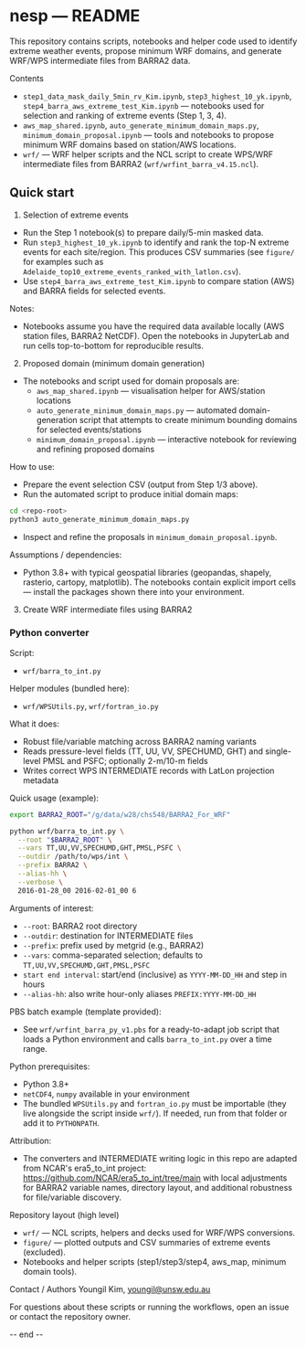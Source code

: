 # nesp — README

This repository contains scripts, notebooks and helper code used to
identify extreme weather events, propose minimum WRF domains, and
generate WRF/WPS intermediate files from BARRA2 data.

Contents
- `step1_data_mask_daily_5min_rv_Kim.ipynb`, `step3_highest_10_yk.ipynb`,
  `step4_barra_aws_extreme_test_Kim.ipynb` — notebooks used for selection
  and ranking of extreme events (Step 1, 3, 4).
- `aws_map_shared.ipynb`, `auto_generate_minimum_domain_maps.py`,
  `minimum_domain_proposal.ipynb` — tools and notebooks to propose
  minimum WRF domains based on station/AWS locations.
- `wrf/` — WRF helper scripts and the NCL script to create WPS/WRF
  intermediate files from BARRA2 (`wrf/wrfint_barra_v4.15.ncl`).

Quick start
-----------

1) Selection of extreme events

- Run the Step 1 notebook(s) to prepare daily/5-min masked data.
- Run `step3_highest_10_yk.ipynb` to identify and rank the top-N extreme
  events for each site/region. This produces CSV summaries (see `figure/`
  for examples such as `Adelaide_top10_extreme_events_ranked_with_latlon.csv`).
- Use `step4_barra_aws_extreme_test_Kim.ipynb` to compare station (AWS)
  and BARRA fields for selected events.

Notes:
- Notebooks assume you have the required data available locally (AWS
  station files, BARRA2 NetCDF). Open the notebooks in JupyterLab and run
  cells top-to-bottom for reproducible results.

2) Proposed domain (minimum domain generation)

- The notebooks and script used for domain proposals are:
  - `aws_map_shared.ipynb` — visualisation helper for AWS/station locations
  - `auto_generate_minimum_domain_maps.py` — automated domain-generation
    script that attempts to create minimum bounding domains for selected
    events/stations
  - `minimum_domain_proposal.ipynb` — interactive notebook for reviewing
    and refining proposed domains

How to use:

- Prepare the event selection CSV (output from Step 1/3 above).
- Run the automated script to produce initial domain maps:

```bash
cd <repo-root>
python3 auto_generate_minimum_domain_maps.py
```

- Inspect and refine the proposals in `minimum_domain_proposal.ipynb`.

Assumptions / dependencies:
- Python 3.8+ with typical geospatial libraries (geopandas, shapely,
  rasterio, cartopy, matplotlib). The notebooks contain explicit
  import cells — install the packages shown there into your environment.

3) Create WRF intermediate files using BARRA2

### Python converter 

Script:
- `wrf/barra_to_int.py`

Helper modules (bundled here):
- `wrf/WPSUtils.py`, `wrf/fortran_io.py`

What it does:
- Robust file/variable matching across BARRA2 naming variants
- Reads pressure-level fields (TT, UU, VV, SPECHUMD, GHT) and single-level
  PMSL and PSFC; optionally 2-m/10-m fields
- Writes correct WPS INTERMEDIATE records with LatLon projection metadata

Quick usage (example):

```bash
export BARRA2_ROOT="/g/data/w28/chs548/BARRA2_For_WRF"

python wrf/barra_to_int.py \
  --root "$BARRA2_ROOT" \
  --vars TT,UU,VV,SPECHUMD,GHT,PMSL,PSFC \
  --outdir /path/to/wps/int \
  --prefix BARRA2 \
  --alias-hh \
  --verbose \
  2016-01-28_00 2016-02-01_00 6
```

Arguments of interest:
- `--root`: BARRA2 root directory
- `--outdir`: destination for INTERMEDIATE files
- `--prefix`: prefix used by metgrid (e.g., BARRA2)
- `--vars`: comma-separated selection; defaults to `TT,UU,VV,SPECHUMD,GHT,PMSL,PSFC`
- `start end interval`: start/end (inclusive) as `YYYY-MM-DD_HH` and step in hours
- `--alias-hh`: also write hour-only aliases `PREFIX:YYYY-MM-DD_HH`

PBS batch example (template provided):
- See `wrf/wrfint_barra_py_v1.pbs` for a ready-to-adapt job script that
  loads a Python environment and calls `barra_to_int.py` over a time range.

Python prerequisites:
- Python 3.8+
- `netCDF4`, `numpy` available in your environment
- The bundled `WPSUtils.py` and `fortran_io.py` must be importable (they
  live alongside the script inside `wrf/`). If needed, run from that folder
  or add it to `PYTHONPATH`.

Attribution:
- The converters and INTERMEDIATE writing logic in this repo are adapted
  from NCAR's era5_to_int project: https://github.com/NCAR/era5_to_int/tree/main
  with local adjustments for BARRA2 variable names, directory layout, and
  additional robustness for file/variable discovery.

Repository layout (high level)

- `wrf/` — NCL scripts, helpers and decks used for WRF/WPS conversions.
- `figure/` — plotted outputs and CSV summaries of extreme events (excluded).
- Notebooks and helper scripts (step1/step3/step4, aws_map, minimum domain tools).

Contact / Authors
Youngil Kim, youngil@unsw.edu.au

For questions about these scripts or running the workflows, open an
issue or contact the repository owner.

-- end --
